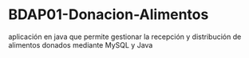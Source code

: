 # BDAP01-Donacion-Alimentos
aplicación en java que permite gestionar la recepción y distribución de alimentos donados mediante MySQL y Java
